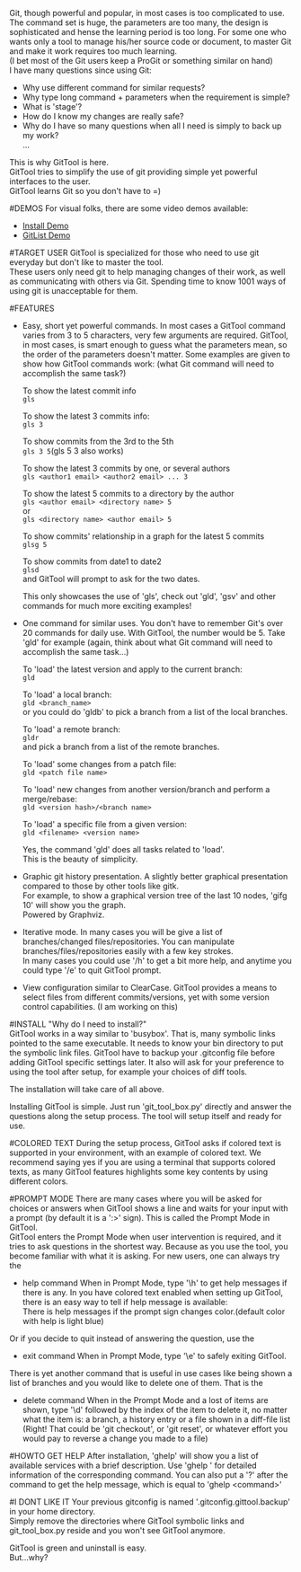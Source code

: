 Git, though powerful and popular, in most cases is too complicated to use. The command set is huge,
the parameters are too many, the design is sophisticated and hense the learning period is too long.
For some one who wants only a tool to manage his/her source code or document, to master Git and
make it work requires too much learning.  
(I bet most of the Git users keep a ProGit or something similar on hand)  
I have many questions since using Git:

- Why use different command for similar requests?  
- Why type long command + parameters when the requirement is simple?  
- What is 'stage'?  
- How do I know my changes are really safe?  
- Why do I have so many questions when all I need is simply to back up my work?  
    ...

This is why GitTool is here.  
GitTool tries to simplify the use of git providing simple yet powerful interfaces to the user.  
GitTool learns Git so you don't have to =)

#DEMOS
For visual folks, there are some video demos available:

- [Install Demo](http://youtu.be/LF0PA5XoRfQ)
- [GitList Demo](http://youtu.be/FzAex-pHJlE)

#TARGET USER
GitTool is specialized for those who need to use git everyday but don't like to master the tool.  
These users only need git to help managing changes of their work, as well as communicating with
others via Git. Spending time to know 1001 ways of using git is unacceptable for them.

#FEATURES
- Easy, short yet powerful commands. In most cases a GitTool command varies from 3 to 5 characters, very few arguments are required. GitTool, in most cases, is smart enough to guess what the parameters mean, so the order of the parameters doesn't matter. Some examples are given to show how GitTool commands work: (what Git command will need to accomplish the same task?)

  To show the latest commit info  
      ```gls```

  To show the latest 3 commits info:  
      ```gls 3```

  To show commits from the 3rd to the 5th  
      ```gls 3 5```(gls 5 3 also works)

  To show the latest 3 commits by one, or several authors  
      ```gls <author1 email> <author2 email> ... 3 ```

  To show the latest 5 commits to a directory by the author  
      ```gls <author email> <directory name> 5```  
  or  
      ```gls <directory name> <author email> 5```

  To show commits' relationship in a graph for the latest 5 commits  
      ```glsg 5```

  To show commits from date1 to date2  
      ```glsd```  
  and GitTool will prompt to ask for the two dates.

  This only showcases the use of 'gls', check out 'gld', 'gsv' and other commands for much more
  exciting examples!

- One command for similar uses. You don't have to remember Git's over 20 commands for daily use.
  With GitTool, the number would be 5. Take 'gld' for example (again, think about what Git command
  will need to accomplish the same task...)

  To 'load' the latest version and apply to the current branch:  
      ```gld```

  To 'load' a local branch:  
      ```gld <branch_name>```  
  or you could do 'gldb' to pick a branch from a list of the local branches.

  To 'load' a remote branch:  
      ```gldr```  
  and pick a branch from a list of the remote branches.

  To 'load' some changes from a patch file:  
      ```gld <patch file name>```

  To 'load' new changes from another version/branch and perform a merge/rebase:  
      ```gld <version hash>/<branch name>```

  To 'load' a specific file from a given version:  
      ```gld <filename> <version name>```

  Yes, the command 'gld' does all tasks related to 'load'.  
  This is the beauty of simplicity.

- Graphic git history presentation. A slightly better graphical presentation compared to those by other tools like gitk.  
  For example, to show a graphical version tree of the last 10 nodes, 'gifg 10' will show you the graph.  
  Powered by Graphviz.

- Iterative mode. In many cases you will be give a list of branches/changed files/repositories.
  You can manipulate branches/files/repositories easily with a few key strokes.  
  In many cases you could use '/h' to get a bit more help, and anytime you could type '/e' to
  quit GitTool prompt.

- View configuration similar to ClearCase. GitTool provides a means to select files from
  different commits/versions, yet with some version control capabilities. (I am working on this)

#INSTALL
"Why do I need to install?"  
GitTool works in a way similar to 'busybox'. That is, many symbolic links pointed to the same executable. It needs to know your bin directory to put the symbolic link files. GitTool have to backup your .gitconfig file before adding GitTool specific settings later. It also will ask for your preference to using the tool after setup, for example your choices of diff tools.

The installation will take care of all above.

Installing GitTool is simple. Just run 'git_tool_box.py' directly and answer
the questions along the setup process. The tool will setup itself and ready for use.

#COLORED TEXT
During the setup process, GitTool asks if colored text is supported in your environment, with an example of colored text. We recommend saying yes if you are using a terminal that supports colored texts, as many GitTool features highlights some key contents by using different colors.

#PROMPT MODE
There are many cases where you will be asked for choices or answers when GitTool shows a line and waits for your input with a prompt (by default it is a ':>' sign). This is called the Prompt Mode in GitTool.  
GitTool enters the Prompt Mode when user intervention is required, and it tries to ask questions in the shortest way. Because as you use the tool, you become familiar with what it is asking. For new users, one can always try the

   * help command
    When in Prompt Mode, type '\h' to get help messages if there is any. In you have colored text enabled when setting up GitTool, there is an easy way to tell if help message is available:  
    There is help messages if the prompt sign changes color.(default color with help is light blue)

Or if you decide to quit instead of answering the question, use the

   * exit command
    When in Prompt Mode, type '\e' to safely exiting GitTool.  

There is yet another command that is useful in use cases like being shown a list of branches and you would like to delete one of them. That is the

   * delete command
    When in the Prompt Mode and a lost of items are shown, type '\d' followed by the index of the item to delete it, no matter what the item is: a branch, a history entry or a file shown in a diff-file list (Right! That could be 'git checkout', or 'git reset', or whatever effort you would pay to reverse a change you made to a file)

#HOWTO GET HELP
After installation, 'ghelp' will show you a list of available services with a brief description. Use 'ghelp <command>' for detailed information of the corresponding command.
You can also put a '?' after the command to get the help message, which is equal to 'ghelp \<command\>'

#I DONT LIKE IT
Your previous gitconfig is named '.gitconfig.gittool.backup' in your home directory.  
Simply remove the directories where GitTool symbolic links and git_tool_box.py reside and you won't see GitTool anymore. 

GitTool is green and uninstall is easy.  
But...why?